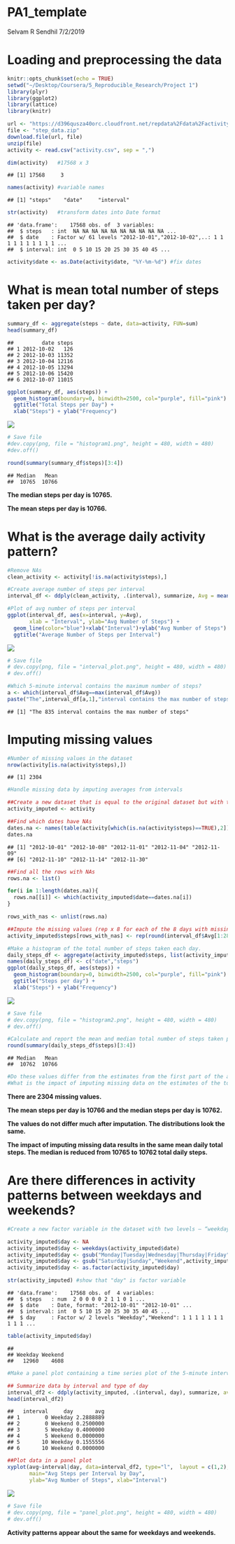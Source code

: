 PA1\_template
================
Selvam R Sendhil
7/2/2019

Loading and preprocessing the data
==================================

``` r
knitr::opts_chunk$set(echo = TRUE)
setwd("~/Desktop/Coursera/5_Reproducible_Research/Project 1")
library(plyr)
library(ggplot2)
library(lattice) 
library(knitr)

url <- "https://d396qusza40orc.cloudfront.net/repdata%2Fdata%2Factivity.zip"
file <- "step_data.zip"
download.file(url, file)
unzip(file)
activity <- read.csv("activity.csv", sep = ",")

dim(activity)   #17568 x 3
```

    ## [1] 17568     3

``` r
names(activity) #variable names
```

    ## [1] "steps"    "date"     "interval"

``` r
str(activity)   #transform dates into Date format
```

    ## 'data.frame':    17568 obs. of  3 variables:
    ##  $ steps   : int  NA NA NA NA NA NA NA NA NA NA ...
    ##  $ date    : Factor w/ 61 levels "2012-10-01","2012-10-02",..: 1 1 1 1 1 1 1 1 1 1 ...
    ##  $ interval: int  0 5 10 15 20 25 30 35 40 45 ...

``` r
activity$date <- as.Date(activity$date, "%Y-%m-%d") #fix dates
```

What is mean total number of steps taken per day?
=================================================

``` r
summary_df <- aggregate(steps ~ date, data=activity, FUN=sum)
head(summary_df)
```

    ##         date steps
    ## 1 2012-10-02   126
    ## 2 2012-10-03 11352
    ## 3 2012-10-04 12116
    ## 4 2012-10-05 13294
    ## 5 2012-10-06 15420
    ## 6 2012-10-07 11015

``` r
ggplot(summary_df, aes(steps)) + 
  geom_histogram(boundary=0, binwidth=2500, col="purple", fill="pink") + 
  ggtitle("Total Steps per Day") + 
  xlab("Steps") + ylab("Frequency")
```

![](PA1_template_files/figure-markdown_github/unnamed-chunk-2-1.png)

``` r
# Save file
#dev.copy(png, file = "histogram1.png", height = 480, width = 480)
#dev.off()

round(summary(summary_df$steps)[3:4])
```

    ## Median   Mean 
    ##  10765  10766

**The median steps per day is 10765.**

**The mean steps per day is 10766.**

What is the average daily activity pattern?
===========================================

``` r
#Remove NAs
clean_activity <- activity[!is.na(activity$steps),]

#Create average number of steps per interval
interval_df <- ddply(clean_activity, .(interval), summarize, Avg = mean(steps))

#Plot of avg number of steps per interval
ggplot(interval_df, aes(x=interval, y=Avg),
       xlab = "Interval", ylab="Avg Number of Steps") +
  geom_line(color="blue")+xlab("Interval")+ylab("Avg Number of Steps") + 
  ggtitle("Average Number of Steps per Interval")
```

![](PA1_template_files/figure-markdown_github/unnamed-chunk-3-1.png)

``` r
# Save file
# dev.copy(png, file = "interval_plot.png", height = 480, width = 480)
# dev.off()

#Which 5-minute interval contains the maximum number of steps?
a <- which(interval_df$Avg==max(interval_df$Avg))
paste("The",interval_df[a,1],"interval contains the max number of steps")
```

    ## [1] "The 835 interval contains the max number of steps"

Imputing missing values
=======================

``` r
#Number of missing values in the dataset
nrow(activity[is.na(activity$steps),])
```

    ## [1] 2304

``` r
#Handle missing data by imputing averages from intervals

##Create a new dataset that is equal to the original dataset but with the missing data filled in.
activity_imputed <- activity

##Find which dates have NAs
dates.na <- names(table(activity[which(is.na(activity$steps)==TRUE),2]))
dates.na
```

    ## [1] "2012-10-01" "2012-10-08" "2012-11-01" "2012-11-04" "2012-11-09"
    ## [6] "2012-11-10" "2012-11-14" "2012-11-30"

``` r
##Find all the rows with NAs
rows.na <- list() 

for(i in 1:length(dates.na)){
  rows.na[[i]] <- which(activity_imputed$date==dates.na[i])
}

rows_with_nas <- unlist(rows.na)

##Impute the missing values (rep x 8 for each of the 8 days with missing values)
activity_imputed$steps[rows_with_nas] <- rep(round(interval_df$Avg[1:288]),8)

#Make a histogram of the total number of steps taken each day.
daily_steps_df <- aggregate(activity_imputed$steps, list(activity_imputed$date), FUN=sum)
names(daily_steps_df) <- c("date","steps")
ggplot(daily_steps_df, aes(steps)) + 
  geom_histogram(boundary=0, binwidth=2500, col="purple", fill="pink") + 
  ggtitle("Steps per day") + 
  xlab("Steps") + ylab("Frequency")
```

![](PA1_template_files/figure-markdown_github/unnamed-chunk-4-1.png)

``` r
# Save file
# dev.copy(png, file = "histogram2.png", height = 480, width = 480)
# dev.off()

#Calculate and report the mean and median total number of steps taken per day.
round(summary(daily_steps_df$steps)[3:4])
```

    ## Median   Mean 
    ##  10762  10766

``` r
#Do these values differ from the estimates from the first part of the assignment? (See below)
#What is the impact of imputing missing data on the estimates of the total daily number of steps? (See below)
```

**There are 2304 missing values.**

**The mean steps per day is 10766 and the median steps per day is 10762.**

**The values do not differ much after imputation. The distributions look the same.**

**The impact of imputing missing data results in the same mean daily total steps. The median is reduced from 10765 to 10762 total daily steps.**

Are there differences in activity patterns between weekdays and weekends?
=========================================================================

``` r
#Create a new factor variable in the dataset with two levels – “weekday” and “weekend” indicating whether a given date is a weekday or weekend day.

activity_imputed$day <- NA
activity_imputed$day <- weekdays(activity_imputed$date)
activity_imputed$day <- gsub("Monday|Tuesday|Wednesday|Thursday|Friday","Weekday",activity_imputed$day)
activity_imputed$day <- gsub("Saturday|Sunday","Weekend",activity_imputed$day)
activity_imputed$day <- as.factor(activity_imputed$day)

str(activity_imputed) #show that "day" is factor variable
```

    ## 'data.frame':    17568 obs. of  4 variables:
    ##  $ steps   : num  2 0 0 0 0 2 1 1 0 1 ...
    ##  $ date    : Date, format: "2012-10-01" "2012-10-01" ...
    ##  $ interval: int  0 5 10 15 20 25 30 35 40 45 ...
    ##  $ day     : Factor w/ 2 levels "Weekday","Weekend": 1 1 1 1 1 1 1 1 1 1 ...

``` r
table(activity_imputed$day)
```

    ## 
    ## Weekday Weekend 
    ##   12960    4608

``` r
#Make a panel plot containing a time series plot of the 5-minute interval (x-axis) and the average number of steps taken, averaged across all weekday days or weekend days (y-axis). 

## Summarize data by interval and type of day
interval_df2 <- ddply(activity_imputed, .(interval, day), summarize, avg = mean(steps))
head(interval_df2)
```

    ##   interval     day       avg
    ## 1        0 Weekday 2.2888889
    ## 2        0 Weekend 0.2500000
    ## 3        5 Weekday 0.4000000
    ## 4        5 Weekend 0.0000000
    ## 5       10 Weekday 0.1555556
    ## 6       10 Weekend 0.0000000

``` r
##Plot data in a panel plot
xyplot(avg~interval|day, data=interval_df2, type="l",  layout = c(1,2),
       main="Avg Steps per Interval by Day", 
       ylab="Avg Number of Steps", xlab="Interval")
```

![](PA1_template_files/figure-markdown_github/unnamed-chunk-5-1.png)

``` r
# Save file
# dev.copy(png, file = "panel_plot.png", height = 480, width = 480)
# dev.off()
```

**Activity patterns appear about the same for weekdays and weekends.**
